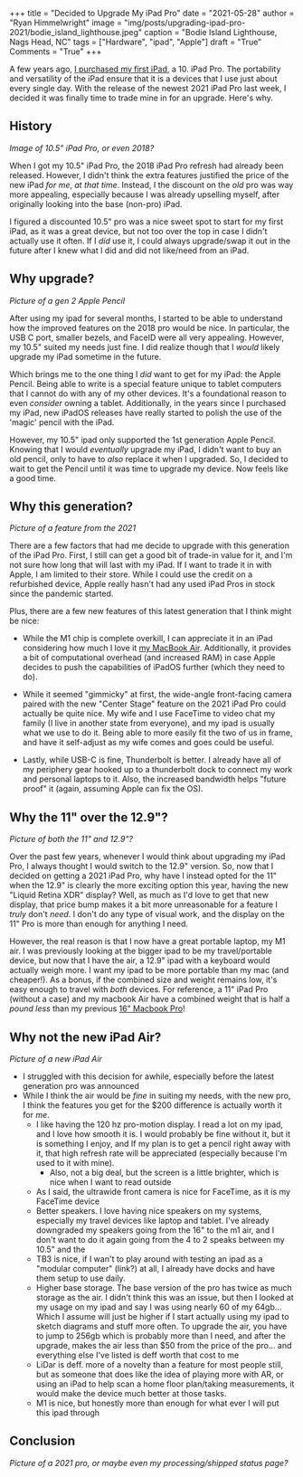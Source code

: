 +++
title   = "Decided to Upgrade My iPad Pro"
date    = "2021-05-28"
author  = "Ryan Himmelwright"
image   = "img/posts/upgrading-ipad-pro-2021/bodie_island_lighthouse.jpeg"
caption = "Bodie Island Lighthouse, Nags Head, NC"
tags    = ["Hardware", "ipad", "Apple"]
draft   = "True"
Comments = "True"
+++

A few years ago, [I purchased my first iPad](/post/getting-an-ipad/), a 10.
iPad Pro. The portability and versatility of the iPad ensure that it is a
devices that I use just about every single day. With the release of the newest
2021 iPad Pro last week, I decided it was finally time to trade mine in for an
upgrade. Here's why.

<!--more-->

## History

*Image of 10.5" iPad Pro, or even 2018?*

When I got my 10.5" iPad Pro, the 2018 iPad Pro refresh had already been
released. However, I didn't think the extra features justified the price of the
new iPad *for me*, *at that time*. Instead, I the discount on the *old* pro was
way more appealing, especially because I was already upselling myself, after
originally looking into the base (non-pro) iPad.

I figured a discounted 10.5" pro was a nice sweet spot to start for my first
iPad, as it was a great device, but not too over the top in case I didn't
actually use it often. If I *did* use it, I could always upgrade/swap it out in
the future after I knew what I did and did not like/need from an iPad.

##  Why upgrade?

*Picture of a gen 2 Apple Pencil*

After using my ipad for several months, I started to be able to understand how
the improved features on the 2018 pro would be nice. In particular, the USB C
port, smaller bezels, and FaceID were all very appealing. However, my 10.5"
suited my needs just fine. I did realize though that I *would* likely upgrade my
iPad sometime in the future.

Which brings me to the one thing I *did* want to get for my iPad: the Apple
Pencil.  Being able to write is a special feature unique to tablet computers
that I cannot do with any of my other devices. It's a foundational reason to
even *consider* owning a tablet. Additionally, in the years since I purchased my
iPad, new iPadOS releases have really started to polish the use of the 'magic'
pencil with the iPad.

However, my 10.5" ipad only supported the 1st generation Apple Pencil. Knowing
that I would *eventually* upgrade my iPad, I didn't want to buy an old pencil,
only to have to *also* replace it when I upgraded. So, I decided to wait to get
the Pencil until it was time to upgrade my device. Now feels like a good time.


## Why this generation?

*Picture of a feature from the 2021*

There are a few factors that had me decide to upgrade with this generation of
the iPad Pro. First, I still can get a good bit of trade-in value for it, and
I'm not sure how long that will last with my iPad. If I want to trade it in with
Apple, I am limited to their store. While I could use the credit on a
refurbished device, Apple really hasn't had any used iPad Pros in stock since
the pandemic started.

Plus, there are a few new features of this latest generation that I think might be nice:

- While the M1 chip is complete overkill, I can appreciate it in an iPad
considering how much I love it  [my MacBook
Air](/post/m1-air-initial-thoughts/). Additionally, it provides a bit of
computational overhead (and increased RAM) in case Apple decides to push the
capabilities of iPadOS further (which they need to do).

-  While it seemed "gimmicky" at first, the wide-angle front-facing camera
paired with the new "Center Stage" feature on the 2021 iPad Pro could actually
be quite nice.  My wife and I use FaceTime to video chat my family (I live in
another state from everyone), and my ipad is usually what we use to do it. Being
able to more easily fit the two of us in frame, and have it self-adjust as my
wife comes and goes could be useful.

- Lastly, while USB-C is fine, Thunderbolt is better. I already have all of my
periphery gear hooked up to a thunderbolt dock to connect my work and personal
laptops to it. Also, the increased bandwidth helps "future proof" it (again,
assuming Apple can fix the OS).

## Why the 11" over the 12.9"?

*Picture of both the 11" and 12.9"?*

Over the past few years, whenever I would think about upgrading my iPad Pro, I
always thought I would switch to the 12.9" version. So, now that I decided on getting
a 2021 iPad Pro, why have I instead opted for the 11" when the 12.9" is clearly the more
exciting option this year, having the new "Liquid Retina XDR" display? Well, as
much as I'd love to get that new display, that price bump makes it a bit more
unreasonable for a feature I *truly* don't
*need*. I don't do any type of visual work, and the display on the 11" Pro is
more than enough for anything I need.

However, the real reason is that I now have a great portable laptop, my M1 air.
I was previously looking at the bigger ipad to be my travel/portable device, but
now that I have the air, a 12.9" ipad with a keyboard would actually weigh more.
I want my ipad to be more portable than my mac (and cheaper!). As a bonus, if
the combined size and weight remains low, it's easy enough to travel with *both*
devices. For reference, a 11" iPad Pro (without a case) and my macbook Air have
a combined weight that is half a *pound less* than my previous [16" Macbook
Pro](/post/new-2019-16inch-mbp/)!

##  Why not the new iPad Air?

*Picture of a new iPad Air*

-  I struggled with this decision for awhile, especially before the latest generation pro was announced
-  While I think the air would be *fine* in suiting my needs, with the new pro, I think the features you get for the $200 difference is actually worth it for *me*.
    -  I like having the 120 hz pro-motion display. I read a lot on my ipad, and I love how smooth it is. I would probably be fine without it, but it is something I enjoy, and If my plan is to get a pencil right away with it, that high refresh rate will be appreciated (especially because I'm used to it with mine). 
        -  Also, not a big deal, but the screen is a little brighter, which is nice when I want to read outside
    -  As I said, the ultrawide front camera is nice for FaceTime, as it is my FaceTime device
    -   Better speakers. I love having nice speakers on my systems, especially my travel devices like laptop and tablet. I've already downgraded my speakers going from the 16" to the m1 air, and I don't want to do it again going from the 4 to 2 speaks between my 10.5" and the 
    -   TB3 is nice, if I wan't to play around with testing an ipad as a "modular computer" (link?) at all, I already have docks and have them setup to use daily.
    -   Higher base storage. The base version of the pro has twice as much storage as the air. I didn't think this was an issue, but then I looked at my usage on my ipad and say I was using nearly 60 of my 64gb... Which I assume will just be higher if I start actually using my ipad to sketch diagrams and stuff more often. To upgrade the air, you have to jump to 256gb which is probably more than I need, and after the upgrade, makes the air less than $50 from the price of the pro... and everything else I've listed is deff worth that cost to me
    -   LiDar is deff. more of a novelty than a feature for most people still, but as someone that does like the idea of playing more with AR, or using an iPad to help scan a home floor plan/taking measurements, it would make the device much better at those tasks.
    -   M1 is nice, but honestly more than enough for what ever I will put this ipad through

## Conclusion

*Picture of a 2021 pro, or maybe even my processing/shipped status page?*
